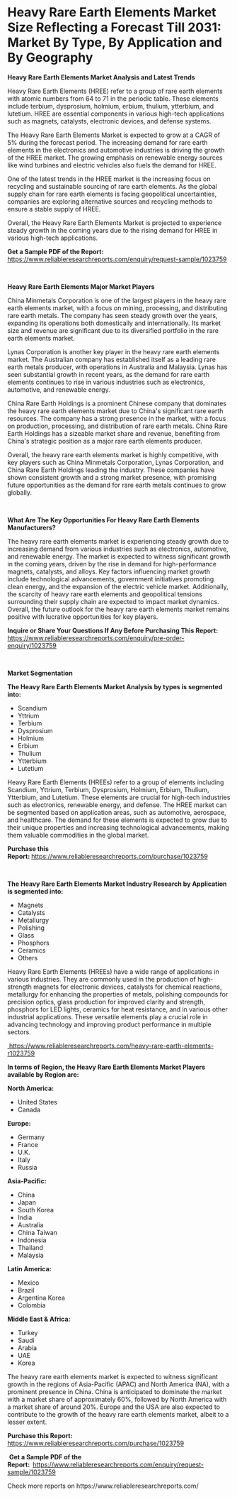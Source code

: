 <p><h1>Heavy Rare Earth Elements Market Size Reflecting a Forecast Till 2031: Market By Type, By Application and By Geography</h1></p><p><strong>Heavy Rare Earth Elements Market Analysis and Latest Trends</strong></p>
<p><p>Heavy Rare Earth Elements (HREE) refer to a group of rare earth elements with atomic numbers from 64 to 71 in the periodic table. These elements include terbium, dysprosium, holmium, erbium, thulium, ytterbium, and lutetium. HREE are essential components in various high-tech applications such as magnets, catalysts, electronic devices, and defense systems.</p><p>The Heavy Rare Earth Elements Market is expected to grow at a CAGR of 5% during the forecast period. The increasing demand for rare earth elements in the electronics and automotive industries is driving the growth of the HREE market. The growing emphasis on renewable energy sources like wind turbines and electric vehicles also fuels the demand for HREE.</p><p>One of the latest trends in the HREE market is the increasing focus on recycling and sustainable sourcing of rare earth elements. As the global supply chain for rare earth elements is facing geopolitical uncertainties, companies are exploring alternative sources and recycling methods to ensure a stable supply of HREE.</p><p>Overall, the Heavy Rare Earth Elements Market is projected to experience steady growth in the coming years due to the rising demand for HREE in various high-tech applications.</p></p>
<p><strong>Get a Sample PDF of the Report:&nbsp;</strong> <a href="https://www.reliableresearchreports.com/enquiry/request-sample/1023759">https://www.reliableresearchreports.com/enquiry/request-sample/1023759</a></p>
<p>&nbsp;</p>
<p><strong>Heavy Rare Earth Elements Major Market Players</strong></p>
<p><p>China Minmetals Corporation is one of the largest players in the heavy rare earth elements market, with a focus on mining, processing, and distributing rare earth metals. The company has seen steady growth over the years, expanding its operations both domestically and internationally. Its market size and revenue are significant due to its diversified portfolio in the rare earth elements market.</p><p>Lynas Corporation is another key player in the heavy rare earth elements market. The Australian company has established itself as a leading rare earth metals producer, with operations in Australia and Malaysia. Lynas has seen substantial growth in recent years, as the demand for rare earth elements continues to rise in various industries such as electronics, automotive, and renewable energy.</p><p>China Rare Earth Holdings is a prominent Chinese company that dominates the heavy rare earth elements market due to China's significant rare earth resources. The company has a strong presence in the market, with a focus on production, processing, and distribution of rare earth metals. China Rare Earth Holdings has a sizeable market share and revenue, benefiting from China's strategic position as a major rare earth elements producer.</p><p>Overall, the heavy rare earth elements market is highly competitive, with key players such as China Minmetals Corporation, Lynas Corporation, and China Rare Earth Holdings leading the industry. These companies have shown consistent growth and a strong market presence, with promising future opportunities as the demand for rare earth metals continues to grow globally.</p></p>
<p>&nbsp;</p>
<p><strong>What Are The Key Opportunities For Heavy Rare Earth Elements Manufacturers?</strong></p>
<p><p>The heavy rare earth elements market is experiencing steady growth due to increasing demand from various industries such as electronics, automotive, and renewable energy. The market is expected to witness significant growth in the coming years, driven by the rise in demand for high-performance magnets, catalysts, and alloys. Key factors influencing market growth include technological advancements, government initiatives promoting clean energy, and the expansion of the electric vehicle market. Additionally, the scarcity of heavy rare earth elements and geopolitical tensions surrounding their supply chain are expected to impact market dynamics. Overall, the future outlook for the heavy rare earth elements market remains positive with lucrative opportunities for key players.</p></p>
<p><strong>Inquire or Share Your Questions If Any Before Purchasing This Report:</strong> <a href="https://www.reliableresearchreports.com/enquiry/pre-order-enquiry/1023759">https://www.reliableresearchreports.com/enquiry/pre-order-enquiry/1023759</a></p>
<p>&nbsp;</p>
<p><strong>Market Segmentation</strong></p>
<p><strong>The Heavy Rare Earth Elements Market Analysis by types is segmented into:</strong></p>
<p><ul><li>Scandium</li><li>Yttrium</li><li>Terbium</li><li>Dysprosium</li><li>Holmium</li><li>Erbium</li><li>Thulium</li><li>Ytterbium</li><li>Lutetium</li></ul></p>
<p><p>Heavy Rare Earth Elements (HREEs) refer to a group of elements including Scandium, Yttrium, Terbium, Dysprosium, Holmium, Erbium, Thulium, Ytterbium, and Lutetium. These elements are crucial for high-tech industries such as electronics, renewable energy, and defense. The HREE market can be segmented based on application areas, such as automotive, aerospace, and healthcare. The demand for these elements is expected to grow due to their unique properties and increasing technological advancements, making them valuable commodities in the global market.</p></p>
<p><strong>Purchase this Report:&nbsp;</strong><a href="https://www.reliableresearchreports.com/purchase/1023759">https://www.reliableresearchreports.com/purchase/1023759</a></p>
<p>&nbsp;</p>
<p><strong>The Heavy Rare Earth Elements Market Industry Research by Application is segmented into:</strong></p>
<p><ul><li>Magnets</li><li>Catalysts</li><li>Metallurgy</li><li>Polishing</li><li>Glass</li><li>Phosphors</li><li>Ceramics</li><li>Others</li></ul></p>
<p><p>Heavy Rare Earth Elements (HREEs) have a wide range of applications in various industries. They are commonly used in the production of high-strength magnets for electronic devices, catalysts for chemical reactions, metallurgy for enhancing the properties of metals, polishing compounds for precision optics, glass production for improved clarity and strength, phosphors for LED lights, ceramics for heat resistance, and in various other industrial applications. These versatile elements play a crucial role in advancing technology and improving product performance in multiple sectors.</p></p>
<p><a href="https://www.reliableresearchreports.com/heavy-rare-earth-elements-r1023759">&nbsp;https://www.reliableresearchreports.com/heavy-rare-earth-elements-r1023759</a></p>
<p><strong>In terms of Region, the Heavy Rare Earth Elements Market Players available by Region are:</strong></p>
<p>
    <p> <strong> North America: </strong>
        <ul>
            <li>United States</li>
            <li>Canada</li>
        </ul>
        </p> 
    <p> <strong> Europe: </strong>
        <ul>
            <li>Germany</li>
            <li>France</li>
            <li>U.K.</li>
            <li>Italy</li>
            <li>Russia</li>
        </ul>
        </p> 
    <p> <strong> Asia-Pacific: </strong>
        <ul>
            <li>China</li>
            <li>Japan</li>
            <li>South Korea</li>
            <li>India</li>
            <li>Australia</li>
            <li>China Taiwan</li>
            <li>Indonesia</li>
            <li>Thailand</li>
            <li>Malaysia</li>
        </ul>
        </p> 
    <p> <strong> Latin America: </strong>
        <ul>
            <li>Mexico</li>
            <li>Brazil</li>
            <li>Argentina Korea</li>
            <li>Colombia</li>
        </ul>
        </p> 
    <p> <strong> Middle East & Africa: </strong>
        <ul>
            <li>Turkey</li>
            <li>Saudi</li>
            <li>Arabia</li>
            <li>UAE</li>
            <li>Korea</li>
        </ul>
    </p>
    </p>
<p><p>The heavy rare earth elements market is expected to witness significant growth in the regions of Asia-Pacific (APAC) and North America (NA), with a prominent presence in China. China is anticipated to dominate the market with a market share of approximately 60%, followed by North America with a market share of around 20%. Europe and the USA are also expected to contribute to the growth of the heavy rare earth elements market, albeit to a lesser extent.</p></p>
<p><strong>Purchase this Report: </strong><a href="https://www.reliableresearchreports.com/purchase/1023759">https://www.reliableresearchreports.com/purchase/1023759</a></p>
<p>&nbsp;<strong>Get a Sample PDF of the Report:&nbsp;&nbsp;</strong><a href="https://www.reliableresearchreports.com/enquiry/request-sample/1023759">https://www.reliableresearchreports.com/enquiry/request-sample/1023759</a></p>
<p><strong></strong></p>
<p>Check more reports on https://www.reliableresearchreports.com/</p>